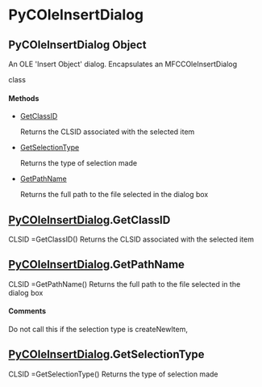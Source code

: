 # PyCOleInsertDialog

## PyCOleInsertDialog Object



An OLE 'Insert Object' dialog\.  Encapsulates an MFCCOleInsertDialog



 class

#### Methods


  - [GetClassID](PyCOleInsertDialog.md#pycoleinsertdialoggetclassid)

    Returns the CLSID associated with the selected item&nbsp;

  - [GetSelectionType](PyCOleInsertDialog.md#pycoleinsertdialoggetselectiontype)

    Returns the type of selection made&nbsp;

  - [GetPathName](PyCOleInsertDialog.md#pycoleinsertdialoggetpathname)

    Returns the full path to the file selected in the dialog box&nbsp;

## [PyCOleInsertDialog](#pycoleinsertdialog)\.GetClassID



CLSID =GetClassID\(\)
Returns the CLSID associated with the selected item

## [PyCOleInsertDialog](#pycoleinsertdialog)\.GetPathName



CLSID =GetPathName\(\)
Returns the full path to the file selected in the dialog box

#### Comments


Do not call this if the selection type is createNewItem,

## [PyCOleInsertDialog](#pycoleinsertdialog)\.GetSelectionType



CLSID =GetSelectionType\(\)
Returns the type of selection made
